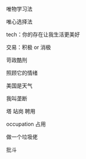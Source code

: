 唯物学习法

唯心选择法

tech：你的存在让我生活更美好

交易：积极 or 消极

苛政酷刑

照顾它的情绪

美国是天气

我叫垄断

塔 站岗 聘用

occupation 占用

做一个垃圾佬

批斗